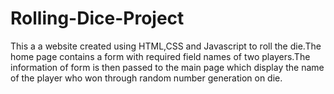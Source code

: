 # Rolling-Dice-Project
This a a website created using HTML,CSS and Javascript to roll the die.The home page contains a form with required field names of two players.The information of form is then passed to the main page which display the name of the player who won through random number generation on die. 
